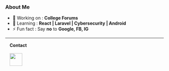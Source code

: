 ### About Me

- 🔭 Working on :  <b>College Forums</b>
- 🌱 Learning : <b>React | Laravel | Cybersecurity | Android</b>
- ⚡ Fun fact      :    Say <b>no</b> to <b>Google, FB, IG</b>
<hr>
&emsp;<b>Contact</b>
<br><br>
&emsp;<a href="https://matrix.to/#/@heheboii:matrix.org"><img src="https://i.postimg.cc/gkRztpzZ/matrix.png" height="40px"></a>
